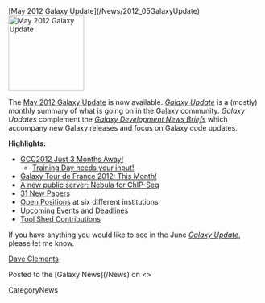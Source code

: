 <div class='newsItemHeader'>[May 2012 Galaxy Update](/News/2012_05GalaxyUpdate)</div>

<div class='right'><a href='/GalaxyUpdates/2012_05/'><img src='/Images/Logos/GalaxyUpdate200.png' alt='May 2012 Galaxy Update' width=150 /></a></div>

The [May 2012 Galaxy Update](/GalaxyUpdates/2012_05) is now available.  *[Galaxy Update](/GalaxyUpdates)* is a (mostly) monthly summary of what is going on in the Galaxy community.  *Galaxy Updates* complement the *[Galaxy Development News Briefs](/DevNewsBriefs)* which accompany new Galaxy releases and focus on Galaxy code updates.

**Highlights:**

* [GCC2012 Just 3 Months Away!](/GalaxyUpdates/2012_05/#gcc2012-just-3-months-away)
  * [Training Day needs your input!](/GalaxyUpdates/2012_05/#training-day-we-need-your-help)
* [Galaxy Tour de France 2012: This Month!](/GalaxyUpdates/2012_05/#galaxy-tour-de-france-2012)
* [A new public server: Nebula for ChIP-Seq](/GalaxyUpdates/2012_05/#new-public-server-nebula) 
* [31 New Papers](/GalaxyUpdates/2012_05/#new-papers)
* [Open Positions](/GalaxyUpdates/2012_05/#whos-hiring) at six different institutions
* [Upcoming Events and Deadlines](/GalaxyUpdates/2012_05/#upcoming-events-and-deadlines)
* [Tool Shed Contributions](/GalaxyUpdates/2012_05/#tool-shed-contributions)
 
If you have anything you would like to see in the June *[Galaxy Update](/GalaxyUpdates)*, please let me know.

[Dave Clements](/DaveClements)

<div class='newsItemFooter'>Posted to the [Galaxy News](/News) on <<Date(2012-05-01T16:11:42Z)>></div>

CategoryNews
